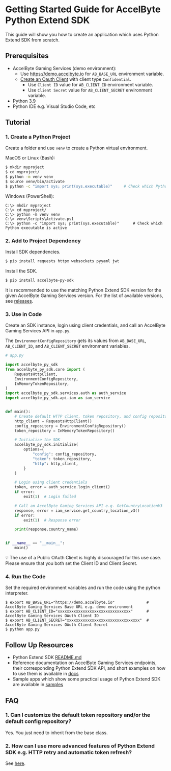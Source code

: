 # Getting Started Guide for AccelByte Python Extend SDK

This guide will show you how to create an application which uses Python Extend SDK from scratch.

## Prerequisites

* AccelByte Gaming Services (demo environment):
    * Use https://demo.accelbyte.io for `AB_BASE_URL` environment variable.
    * [Create an Oauth Client](https://docs.accelbyte.io/gaming-services/services/access/authorization/manage-access-control-for-applications/#create-an-iam-client) with client type `Confidential`.
        * Use `Client ID` value for `AB_CLIENT_ID` environment variable.
        * Use `Client Secret` value for `AB_CLIENT_SECRET` environment variable.
* Python 3.9
* Python IDE e.g. Visual Studio Code, etc

## Tutorial

### 1. Create a Python Project

Create a folder and use `venv` to create a Python virtual environment.

MacOS or Linux (Bash):

```bash
$ mkdir myproject
$ cd myproject/
$ python -m venv venv
$ source venv/bin/activate
$ python -c "import sys; print(sys.executable)"     # Check which Python executable is active
```

Windows (PowerShell):

```pwsh
C:\> mkdir myproject
C:\> cd myproject/
C:\> python -m venv venv
C:\> venv\Scripts\Activate.ps1
C:\> python -c "import sys; print(sys.executable)"      # Check which Python executable is active
```

### 2. Add to Project Dependency

Install SDK dependencies.

```bash
$ pip install requests httpx websockets pyyaml jwt
```

Install the SDK.

```bash
$ pip install accelbyte-py-sdk
```

It is recommended to use the matching Python Extend SDK version for the given AccelByte Gaming Services version. For the list of available versions, see [releases](https://github.com/AccelByte/accelbyte-python-sdk/releases). 

### 3. Use in Code

Create an SDK instance, login using client credentials, and call an AccelByte Gaming Services API in `app.py`. 

The `EnvironmentConfigRepository` gets its values from `AB_BASE_URL`, `AB_CLIENT_ID`, and `AB_CLIENT_SECRET` environment variables.

```python
# app.py

import accelbyte_py_sdk
from accelbyte_py_sdk.core import (
    RequestsHttpClient,
    EnvironmentConfigRepository,
    InMemoryTokenRepository,
)
import accelbyte_py_sdk.services.auth as auth_service
import accelbyte_py_sdk.api.iam as iam_service


def main():
    # Create default HTTP client, token repository, and config repository instances
    http_client = RequestsHttpClient()
    config_repository = EnvironmentConfigRepository()
    token_repository = InMemoryTokenRepository()

    # Initialize the SDK
    accelbyte_py_sdk.initialize(
        options={
            "config": config_repository,
            "token": token_repository,
            "http": http_client,
        }
    )

    # Login using client credentials
    token, error = auth_service.login_client()
    if error:
        exit(1)  # Login failed

    # Call an AccelByte Gaming Services API e.g. GetCountryLocationV3
    response, error = iam_service.get_country_location_v3()
    if error:
        exit(1)  # Response error

    print(response.country_name)


if __name__ == "__main__":
    main()

```

:bulb: The use of a Public OAuth Client is highly discouraged for this use case. Please ensure that you both set the Client ID and Client Secret.

### 4. Run the Code

Set the required environment variables and run the code using the python interpreter.

```shell
$ export AB_BASE_URL="https://demo.accelbyte.io"              # AccelByte Gaming Services Base URL e.g. demo environment
$ export AB_CLIENT_ID="xxxxxxxxxxxxxxxxxxxxxxxxxxxxxxxx"      # AccelByte Gaming Services OAuth Client ID
$ export AB_CLIENT_SECRET="xxxxxxxxxxxxxxxxxxxxxxxxxxxxxxxx"  # AccelByte Gaming Services OAuth Client Secret
$ python app.py
```

## Follow Up Resources

* Python Extend SDK [README.md](https://github.com/AccelByte/accelbyte-python-sdk/blob/main/README.md)
* Reference documentation on AccelByte Gaming Services endpoints, their corresponding Python Extend SDK API, and short examples on how to use them is available in [docs](https://github.com/AccelByte/accelbyte-python-sdk/blob/main/docs)
* Sample apps which show some practical usage of Python Extend SDK are available in [samples](https://github.com/AccelByte/accelbyte-python-sdk/blob/main/samples)

## FAQ

### 1. Can I customize the default token repository and/or the default config repository?

Yes. You just need to inherit from the base class.

### 2. How can I use more advanced features of Python Extend SDK e.g. HTTP retry and automatic token refresh? 

See [here](https://github.com/AccelByte/accelbyte-python-sdk/blob/main/README.md).
